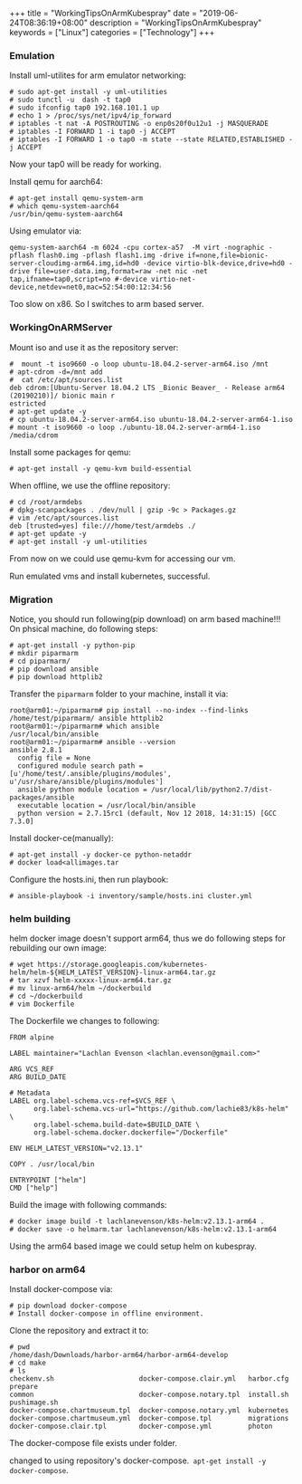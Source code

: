 +++
title = "WorkingTipsOnArmKubespray"
date = "2019-06-24T08:36:19+08:00"
description = "WorkingTipsOnArmKubespray"
keywords = ["Linux"]
categories = ["Technology"]
+++
### Emulation
Install uml-utilites for arm emulator networking:    

```
# sudo apt-get install -y uml-utilities
# sudo tunctl -u  dash -t tap0
# sudo ifconfig tap0 192.168.101.1 up
# echo 1 > /proc/sys/net/ipv4/ip_forward
# iptables -t nat -A POSTROUTING -o enp0s20f0u12u1 -j MASQUERADE
# iptables -I FORWARD 1 -i tap0 -j ACCEPT
# iptables -I FORWARD 1 -o tap0 -m state --state RELATED,ESTABLISHED -j ACCEPT
```
Now your tap0 will be ready for working.   

Install qemu for aarch64:     

```
# apt-get install qemu-system-arm
# which qemu-system-aarch64
/usr/bin/qemu-system-aarch64
```

Using emulator via:    

```
qemu-system-aarch64 -m 6024 -cpu cortex-a57  -M virt -nographic -pflash flash0.img -pflash flash1.img -drive if=none,file=bionic-server-cloudimg-arm64.img,id=hd0 -device virtio-blk-device,drive=hd0 -drive file=user-data.img,format=raw -net nic -net tap,ifname=tap0,script=no #-device virtio-net-device,netdev=net0,mac=52:54:00:12:34:56
```

Too slow on x86. So I switches to arm based server.   

### WorkingOnARMServer
Mount iso and use it as the repository server:    

```
#  mount -t iso9660 -o loop ubuntu-18.04.2-server-arm64.iso /mnt
# apt-cdrom -d=/mnt add
#  cat /etc/apt/sources.list
deb cdrom:[Ubuntu-Server 18.04.2 LTS _Bionic Beaver_ - Release arm64 (20190210)]/ bionic main r
estricted
# apt-get update -y
# cp ubuntu-18.04.2-server-arm64.iso ubuntu-18.04.2-server-arm64-1.iso
# mount -t iso9660 -o loop ./ubuntu-18.04.2-server-arm64-1.iso /media/cdrom
```
Install some packages for qemu:    

```
# apt-get install -y qemu-kvm build-essential 
```
When offline, we use the offline repository:    

```
# cd /root/armdebs
# dpkg-scanpackages . /dev/null | gzip -9c > Packages.gz
# vim /etc/apt/sources.list
deb [trusted=yes] file:///home/test/armdebs ./
# apt-get update -y
# apt-get install -y uml-utilities
```
From now on we could use qemu-kvm for accessing our vm.    

Run emulated vms and install kubernetes, successful.    

### Migration
Notice, you should run following(pip download) on arm based machine!!!    
On phsical machine, do following steps:    

```
# apt-get install -y python-pip
# mkdir piparmarm
# cd piparmarm/
# pip download ansible
# pip download httplib2
```
Transfer the `piparmarm` folder to your machine, install it via:    

```
root@arm01:~/piparmarm# pip install --no-index --find-links /home/test/piparmarm/ ansible httplib2
root@arm01:~/piparmarm# which ansible
/usr/local/bin/ansible
root@arm01:~/piparmarm# ansible --version
ansible 2.8.1
  config file = None
  configured module search path = [u'/home/test/.ansible/plugins/modules', u'/usr/share/ansible/plugins/modules']
  ansible python module location = /usr/local/lib/python2.7/dist-packages/ansible
  executable location = /usr/local/bin/ansible
  python version = 2.7.15rc1 (default, Nov 12 2018, 14:31:15) [GCC 7.3.0]
```
Install docker-ce(manually):     

```
# apt-get install -y docker-ce python-netaddr
# docker load<allimages.tar
```
Configure the hosts.ini, then run playbook:    

```
# ansible-playbook -i inventory/sample/hosts.ini cluster.yml
```
### helm building
helm docker image doesn't support  arm64, thus we do following steps for rebuilding our own image:    

```
# wget https://storage.googleapis.com/kubernetes-helm/helm-${HELM_LATEST_VERSION}-linux-arm64.tar.gz
# tar xzvf helm-xxxxx-linux-arm64.tar.gz
# mv linux-arm64/helm ~/dockerbuild
# cd ~/dockerbuild
# vim Dockerfile
```
The Dockerfile we changes to following:    

```
FROM alpine

LABEL maintainer="Lachlan Evenson <lachlan.evenson@gmail.com>"

ARG VCS_REF
ARG BUILD_DATE

# Metadata
LABEL org.label-schema.vcs-ref=$VCS_REF \
      org.label-schema.vcs-url="https://github.com/lachie83/k8s-helm" \
      org.label-schema.build-date=$BUILD_DATE \
      org.label-schema.docker.dockerfile="/Dockerfile"

ENV HELM_LATEST_VERSION="v2.13.1"

COPY . /usr/local/bin

ENTRYPOINT ["helm"]
CMD ["help"]
```
Build the image with following commands:    

```
# docker image build -t lachlanevenson/k8s-helm:v2.13.1-arm64 .
# docker save -o helmarm.tar lachlanevenson/k8s-helm:v2.13.1-arm64
```
Using the arm64 based image we could setup helm on kubespray.   

### harbor on arm64
Install docker-compose via:     

```
# pip download docker-compose
# Install docker-compose in offline environment. 
```
Clone the repository and extract it to:     

```
# pwd
/home/dash/Downloads/harbor-arm64/harbor-arm64-develop
# cd make
# ls
checkenv.sh                     docker-compose.clair.yml   harbor.cfg  prepare
common                          docker-compose.notary.tpl  install.sh  pushimage.sh
docker-compose.chartmuseum.tpl  docker-compose.notary.yml  kubernetes
docker-compose.chartmuseum.yml  docker-compose.tpl         migrations
docker-compose.clair.tpl        docker-compose.yml         photon
```
The docker-compose file exists under folder.    

changed to using repository's docker-compose.` apt-get install -y docker-compose`.    
